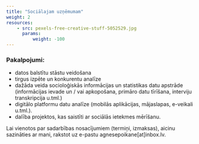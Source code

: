 ```yaml
---
title: "Sociālajam uzņēmumam"
weight: 2
resources:
    - src: pexels-free-creative-stuff-5052529.jpg
      params:
          weight: -100
---
```


### Pakalpojumi:
- datos balstītu stāstu veidošana
- tirgus izpēte un konkurentu analīze
- dažāda veida socioloģiskās informācijas un statistikas datu apstrāde (informācijas ievade un / vai apkopošana, primāro datu tīrīšana, interviju transkripcija u.tml.)
- digitālo platformu datu analīze (mobilās aplikācijas, mājaslapas, e-veikali u.tml.). 
- dalība projektos, kas saistīti ar sociālās ietekmes mērīšanu.

Lai vienotos par sadarbības nosacījumiem (termiņi, izmaksas), aicinu sazināties ar mani, rakstot uz e-pastu agnesepoikane[at]inbox.lv.

